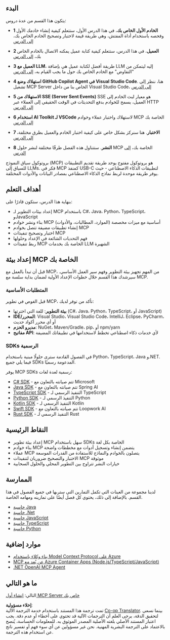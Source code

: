 <!--
CO_OP_TRANSLATOR_METADATA:
{
  "original_hash": "f77fa364511cb670d6262d119d56f562",
  "translation_date": "2025-06-11T09:00:04+00:00",
  "source_file": "03-GettingStarted/README.md",
  "language_code": "ar"
}
-->
## البدء  

يتكون هذا القسم من عدة دروس:

- **1 الخادم الأول الخاص بك**، في هذا الدرس الأول، ستتعلم كيفية إنشاء خادمك الأول وفحصه باستخدام أداة المفتش، وهي طريقة قيمة لاختبار وتصحيح الخادم الخاص بك، [إلى الدرس](/03-GettingStarted/01-first-server/README.md)

- **2 العميل**، في هذا الدرس، ستتعلم كيفية كتابة عميل يمكنه الاتصال بالخادم الخاص بك، [إلى الدرس](/03-GettingStarted/02-client/README.md)

- **3 العميل مع LLM**، طريقة أفضل لكتابة عميل هي بإضافة LLM إليه ليتمكن من "التفاوض" مع الخادم الخاص بك حول ما يجب القيام به، [إلى الدرس](/03-GettingStarted/03-llm-client/README.md)

- **4 استهلاك وضع GitHub Copilot Agent في Visual Studio Code**. هنا، ننظر إلى تشغيل MCP Server الخاص بنا من داخل Visual Studio Code، [إلى الدرس](/03-GettingStarted/04-vscode/README.md)

- **5 الاستهلاك من SSE (Server Sent Events)** SSE هو معيار لبث الخادم إلى العميل، يسمح للخوادم بدفع التحديثات في الوقت الحقيقي إلى العملاء عبر HTTP [إلى الدرس](/03-GettingStarted/05-sse-server/README.md)

- **6 استخدام AI Toolkit لـ VSCode** لاستهلاك واختبار عملاء وخوادم MCP الخاصة بك [إلى الدرس](/03-GettingStarted/06-aitk/README.md)

- **7 الاختبار**. هنا سنركز بشكل خاص على كيفية اختبار الخادم والعميل بطرق مختلفة، [إلى الدرس](/03-GettingStarted/07-testing/README.md)

- **8 النشر**. ستتناول هذه الفصل طرقًا مختلفة لنشر حلول MCP الخاصة بك، [إلى الدرس](/03-GettingStarted/08-deployment/README.md)


بروتوكول سياق النموذج (MCP) هو بروتوكول مفتوح يوحد طريقة تقديم التطبيقات للسياق إلى LLMs. فكر في MCP كمنفذ USB-C لتطبيقات الذكاء الاصطناعي - حيث يوفر طريقة موحدة لربط نماذج الذكاء الاصطناعي بمصادر البيانات والأدوات المختلفة.

## أهداف التعلم

بنهاية هذا الدرس، ستكون قادرًا على:

- إعداد بيئات التطوير لـ MCP باستخدام C#، Java، Python، TypeScript، وJavaScript  
- بناء ونشر خوادم MCP أساسية مع ميزات مخصصة (الموارد، المطالبات، والأدوات)  
- إنشاء تطبيقات مضيفة تتصل بخوادم MCP  
- اختبار وتصحيح تنفيذات MCP  
- فهم التحديات الشائعة في الإعداد وحلولها  
- ربط تنفيذات MCP الخاصة بك بخدمات LLM الشهيرة  

## إعداد بيئة MCP الخاصة بك

قبل أن تبدأ بالعمل مع MCP، من المهم تجهيز بيئة التطوير وفهم سير العمل الأساسي. سيرشدك هذا القسم خلال خطوات الإعداد الأولية لضمان بداية سلسة مع MCP.

### المتطلبات الأساسية

قبل الغوص في تطوير MCP، تأكد من توفر لديك:

- **بيئة التطوير**: للغة التي اخترتها (C#، Java، Python، TypeScript، أو JavaScript)  
- **IDE/المحرر**: Visual Studio، Visual Studio Code، IntelliJ، Eclipse، PyCharm، أو أي محرر أكواد حديث  
- **مديرو الحزم**: NuGet، Maven/Gradle، pip، أو npm/yarn  
- **مفاتيح API**: لأي خدمات ذكاء اصطناعي تخطط لاستخدامها في تطبيقاتك المضيفة  

### SDKs الرسمية

في الفصول القادمة سترى حلولًا مبنية باستخدام Python، TypeScript، Java و.NET. فيما يلي جميع SDKs المدعومة رسميًا.

يوفر MCP SDKs رسمية لعدة لغات:  
- [C# SDK](https://github.com/modelcontextprotocol/csharp-sdk) - تتم صيانته بالتعاون مع Microsoft  
- [Java SDK](https://github.com/modelcontextprotocol/java-sdk) - تتم صيانته بالتعاون مع Spring AI  
- [TypeScript SDK](https://github.com/modelcontextprotocol/typescript-sdk) - التنفيذ الرسمي لـ TypeScript  
- [Python SDK](https://github.com/modelcontextprotocol/python-sdk) - التنفيذ الرسمي لـ Python  
- [Kotlin SDK](https://github.com/modelcontextprotocol/kotlin-sdk) - التنفيذ الرسمي لـ Kotlin  
- [Swift SDK](https://github.com/modelcontextprotocol/swift-sdk) - تتم صيانته بالتعاون مع Loopwork AI  
- [Rust SDK](https://github.com/modelcontextprotocol/rust-sdk) - التنفيذ الرسمي لـ Rust  

## النقاط الرئيسية

- إعداد بيئة تطوير MCP سهل باستخدام SDKs الخاصة بكل لغة  
- بناء خوادم MCP يتضمن إنشاء وتسجيل أدوات مع مخططات واضحة  
- عملاء MCP يتصلون بالخوادم والنماذج للاستفادة من القدرات الموسعة  
- الاختبار والتصحيح ضروريان لتنفيذات MCP موثوقة  
- خيارات النشر تتراوح بين التطوير المحلي والحلول السحابية  

## الممارسة

لدينا مجموعة من العينات التي تكمل التمارين التي سترىها في جميع الفصول في هذا القسم. بالإضافة إلى ذلك، يحتوي كل فصل أيضًا على تمارينه ومهامه الخاصة.

- [حاسبة Java](./samples/java/calculator/README.md)  
- [حاسبة .Net](../../../03-GettingStarted/samples/csharp)  
- [حاسبة JavaScript](./samples/javascript/README.md)  
- [حاسبة TypeScript](./samples/typescript/README.md)  
- [حاسبة Python](../../../03-GettingStarted/samples/python)  

## موارد إضافية

- [بناء وكلاء باستخدام Model Context Protocol على Azure](https://learn.microsoft.com/azure/developer/ai/intro-agents-mcp)  
- [MCP عن بُعد مع Azure Container Apps (Node.js/TypeScript/JavaScript)](https://learn.microsoft.com/samples/azure-samples/mcp-container-ts/mcp-container-ts/)  
- [.NET OpenAI MCP Agent](https://learn.microsoft.com/samples/azure-samples/openai-mcp-agent-dotnet/openai-mcp-agent-dotnet/)  

## ما هو التالي

التالي: [إنشاء أول MCP Server خاص بك](/03-GettingStarted/01-first-server/README.md)

**إخلاء مسؤولية**:  
تمت ترجمة هذا المستند باستخدام خدمة الترجمة الآلية [Co-op Translator](https://github.com/Azure/co-op-translator). بينما نسعى لتحقيق الدقة، يرجى العلم أن الترجمات الآلية قد تحتوي على أخطاء أو عدم دقة. يجب اعتبار المستند الأصلي بلغته الأصلية المصدر الموثوق به. للمعلومات الحساسة، يُنصح بالاعتماد على الترجمة البشرية المهنية. نحن غير مسؤولين عن أي سوء فهم أو تفسير ناتج عن استخدام هذه الترجمة.